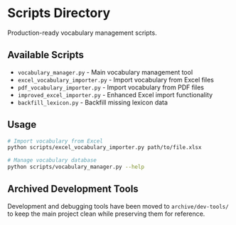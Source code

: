 # Scripts Directory

Production-ready vocabulary management scripts.

## Available Scripts

- `vocabulary_manager.py` - Main vocabulary management tool
- `excel_vocabulary_importer.py` - Import vocabulary from Excel files
- `pdf_vocabulary_importer.py` - Import vocabulary from PDF files
- `improved_excel_importer.py` - Enhanced Excel import functionality
- `backfill_lexicon.py` - Backfill missing lexicon data

## Usage

```bash
# Import vocabulary from Excel
python scripts/excel_vocabulary_importer.py path/to/file.xlsx

# Manage vocabulary database
python scripts/vocabulary_manager.py --help
```

## Archived Development Tools

Development and debugging tools have been moved to `archive/dev-tools/` to keep the main project clean while preserving them for reference.